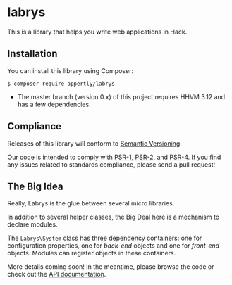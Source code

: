 # labrys

This is a library that helps you write web applications in Hack.

## Installation

You can install this library using Composer:

```console
$ composer require appertly/labrys
```

* The master branch (version 0.x) of this project requires HHVM 3.12 and has a few dependencies.

## Compliance

Releases of this library will conform to [Semantic Versioning](http://semver.org).

Our code is intended to comply with [PSR-1](http://www.php-fig.org/psr/psr-1/), [PSR-2](http://www.php-fig.org/psr/psr-2/), and [PSR-4](http://www.php-fig.org/psr/psr-4/). If you find any issues related to standards compliance, please send a pull request!

## The Big Idea

Really, Labrys is the glue between several micro libraries.

In addition to several helper classes, the Big Deal here is a mechanism to declare modules.

The `Labrys\System` class has three dependency containers: one for configuration properties, one for *back-end* objects and one for *front-end* objects. Modules can register objects in these containers.

More details coming soon! In the meantime, please browse the code or check out the [API documentation](https://appertly.github.io/labrys/api/).
